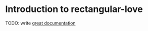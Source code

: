 # Introduction to rectangular-love

TODO: write [great documentation](http://jacobian.org/writing/what-to-write/)
